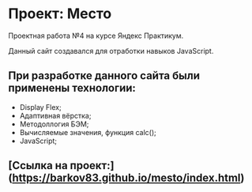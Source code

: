 # **Проект: Место**
Проектная работа №4 на курсе Яндекс Практикум.

Данный сайт создавался для отработки навыков JavaScript.

## При разработке данного сайта были применены технологии:
* Display Flex;
* Адаптивная вёрстка;
* Методоллогия БЭМ;
* Вычисляемые значения, функция calc();
* JavaScript;

## [Ссылка на проект:] (https://barkov83.github.io/mesto/index.html)
